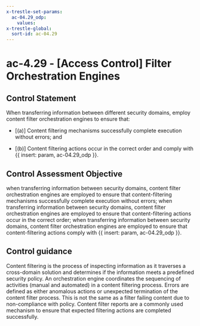 ```yaml
---
x-trestle-set-params:
  ac-04.29_odp:
    values:
x-trestle-global:
  sort-id: ac-04.29
---
```


# ac-4.29 - \[Access Control\] Filter Orchestration Engines

## Control Statement

When transferring information between different security domains, employ content filter orchestration engines to ensure that:

- \[(a)\] Content filtering mechanisms successfully complete execution without errors; and

- \[(b)\] Content filtering actions occur in the correct order and comply with {{ insert: param, ac-04.29_odp }}.

## Control Assessment Objective

when transferring information between security domains, content filter orchestration engines are employed to ensure that content-filtering mechanisms successfully complete execution without errors;
when transferring information between security domains, content filter orchestration engines are employed to ensure that content-filtering actions occur in the correct order;
when transferring information between security domains, content filter orchestration engines are employed to ensure that content-filtering actions comply with {{ insert: param, ac-04.29_odp }}.

## Control guidance

Content filtering is the process of inspecting information as it traverses a cross-domain solution and determines if the information meets a predefined security policy. An orchestration engine coordinates the sequencing of activities (manual and automated) in a content filtering process. Errors are defined as either anomalous actions or unexpected termination of the content filter process. This is not the same as a filter failing content due to non-compliance with policy. Content filter reports are a commonly used mechanism to ensure that expected filtering actions are completed successfully.
